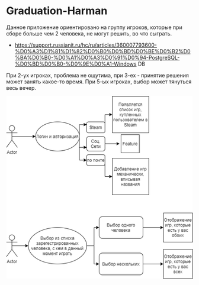 # Graduation-Harman
Данное приложение ориентировано на группу игроков, 
которые при сборе больше чем 2 человека, не могут решить, 
во что сыграть.
* https://support.russianit.ru/hc/ru/articles/360007793600-%D0%A3%D1%81%D1%82%D0%B0%D0%BD%D0%BE%D0%B2%D0%BA%D0%B0-%D0%A1%D0%A3%D0%91%D0%94-PostgreSQL-%D0%BD%D0%B0-%D0%9E%D0%A1-Windows DB

При 2-ух игроках, проблема не ощутима, при 3-ех - принятие решения может занять
какое-то время. При 5-ых игроках, выбор может тянуться весь вечер.

![scenario](scenario.drawio.png)

